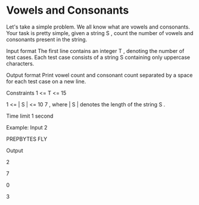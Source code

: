 # Vowels and Consonants
Let's take a simple problem. We all know what are vowels and consonants. Your task is pretty simple, given a string 
S
, count the number of vowels and consonants present in the string.

Input format
The first line contains an integer 
T
, denoting the number of test cases.
Each test case consists of a string 
S
 containing only uppercase characters.

Output format
Print vowel count and consonant count separated by a space for each test case on a new line.

Constraints
1
<=
T
<=
15

1
<=
|
S
|
<=
10
7
, where 
|
S
|
 denotes the length of the string 
S
.

Time limit
1
 second

Example:
Input
2

PREPBYTES
FLY

Output

2
 
7

0
 
3
